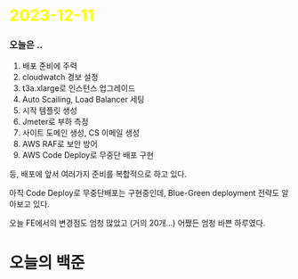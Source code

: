 # <span style="color:yellow">2023-12-11</span>

### 오늘은 ..

1. 배포 준비에 주력
2. cloudwatch 경보 설정
3. t3a.xlarge로 인스턴스 업그레이드
4. Auto Scailing, Load Balancer 세팅 
5. 시작 템플릿 생성
6. Jmeter로 부하 측정
7. 사이트 도메인 생성, CS 이메일 생성
8. AWS RAF로 보안 방어
9. AWS Code Deploy로 무중단 배포 구현

등, 배포에 앞서 여러가지 준비를 복합적으로 하고 있다.

아직 Code Deploy로 무중단배포는 구현중인데, Blue-Green deployment 전략도 알아보고 있다.

오늘 FE에서의 변경점도 엄청 많았고 (거의 20개...) 
어쨌든 엄청 바쁜 하루였다.


# 오늘의 백준
```level4

```